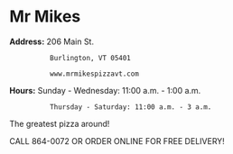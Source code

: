 # Mr Mikes

**Address:**  206 Main St.
              
              Burlington, VT 05401
              
              www.mrmikespizzavt.com

**Hours:**    Sunday - Wednesday: 11:00 a.m. - 1:00 a.m.
              
              Thursday - Saturday: 11:00 a.m. - 3 a.m.

The greatest pizza around!

CALL 864-0072 OR ORDER ONLINE FOR FREE DELIVERY!



